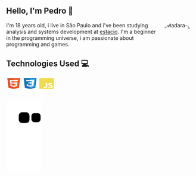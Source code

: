 ## Hello, I'm Pedro 👋
 
<img align="right" alt="Madara-gif" height="150" style="border-radius:50px;" src="https://elcho911.netlify.app/Elkhan2003-icons/madara-v2.gif">

 I'm 18 years old, i live in São Paulo and i've been studying analysis and systems development at <a href="https://estacio.br/" target="_blank" >estacio</a>.
 I'm a beginner in the programming universe, i am passionate about programming and games.
 
 ## Technologies Used :computer:

<div style="display: inline_block">
  <img align="center" alt="Pedro-HTML" height="30" width="40" src="https://raw.githubusercontent.com/devicons/devicon/master/icons/html5/html5-original.svg">
  <img align="center" alt="Pedro-CSS" height="30" width="40" src="https://raw.githubusercontent.com/devicons/devicon/master/icons/css3/css3-original.svg">
  <img align="center" alt="Pedro-Js" height="30" width="40" src="https://raw.githubusercontent.com/devicons/devicon/master/icons/javascript/javascript-plain.svg">
</div>

##

![Snake animation](https://github.com/RyanOlivrdev/ryanolivrdev/blob/output/github-contribution-grid-snake.svg) 

##


